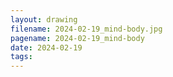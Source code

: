 ```yaml
---
layout: drawing
filename: 2024-02-19_mind-body.jpg
pagename: 2024-02-19_mind-body
date: 2024-02-19
tags:
---
```

